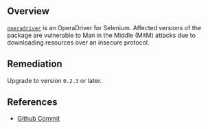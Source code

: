 ## Overview
[`operadriver`](https://www.npmjs.com/package/operadriver) is an OperaDriver for Selenium.
Affected versions of the package are vulnerable to Man in the Middle (MitM) attacks due to downloading resources over an insecure protocol.

## Remediation
Upgrade to version `0.2.3` or later.

## References
- [Github Commit](https://github.com/cnpm/node-operadriver/commit/190f09f0da4780f9d68a0a3e6466b871e090b1e1)
